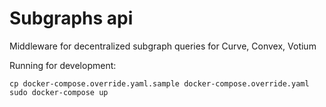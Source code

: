 # Subgraphs api

Middleware for decentralized subgraph queries for Curve, Convex, Votium


Running for development:

```
cp docker-compose.override.yaml.sample docker-compose.override.yaml
sudo docker-compose up
```
